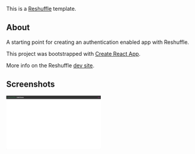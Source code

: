 This is a [Reshuffle](https://reshuffle.com/) template.

## About

A starting point for creating an authentication enabled app with Reshuffle.

This project was bootstrapped with [Create React App](https://github.com/facebook/create-react-app).

More info on the Reshuffle [dev site](https://dev.reshuffle.app/identity).

## Screenshots

<img src="./app-screen.png" width="50%" height="50%">
